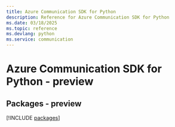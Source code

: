 ```yaml
---
title: Azure Communication SDK for Python
description: Reference for Azure Communication SDK for Python
ms.date: 03/18/2025
ms.topic: reference
ms.devlang: python
ms.service: communication
---
```

# Azure Communication SDK for Python - preview
## Packages - preview
[!INCLUDE [packages](communication-index.md)]